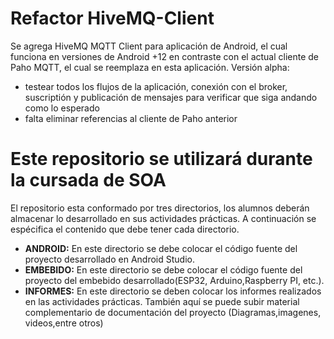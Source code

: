 # Refactor HiveMQ-Client
Se agrega HiveMQ MQTT Client para aplicación de Android, el cual funciona en versiones de Android +12 en contraste con el actual cliente de Paho MQTT, el cual se reemplaza en esta aplicación.
Versión alpha:
- testear todos los flujos de la aplicación, conexión con el broker, suscriptión y publicación de mensajes para verificar que siga andando como lo esperado
- falta eliminar referencias al cliente de Paho anterior

# Este repositorio se utilizará durante la cursada de SOA

El repositorio esta conformado por tres directorios, los alumnos deberán almacenar lo desarrollado en sus actividades prácticas. A continuación se espécifica el contenido que debe tener cada directorio.

- **ANDROID:** En este directorio se debe colocar el código fuente del proyecto desarrollado en Android Studio. 
- **EMBEBIDO:** En este directorio se debe colocar el código fuente del proyecto del embebido desarrollado(ESP32, Arduino,Raspberry PI, etc.).
- **INFORMES:** En este directorio se deben colocar los informes realizados en las actividades prácticas. También aquí se puede subir material complementario de documentación del proyecto (Diagramas,imagenes, videos,entre otros)
